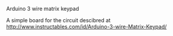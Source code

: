 Arduino 3 wire matrix keypad

A simple board for the circuit descibred at http://www.instructables.com/id/Arduino-3-wire-Matrix-Keypad/

